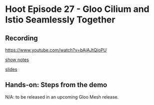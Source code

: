# Hoot Episode 27 - Gloo Cilium and Istio Seamlessly Together

## Recording ##
 https://www.youtube.com/watch?v=bAjAJtQioPU

[show notes](SHOWNOTES.md)

[slides]()

## Hands-on: Steps from the demo
N/A: to be released in an upcoming Gloo Mesh release.
